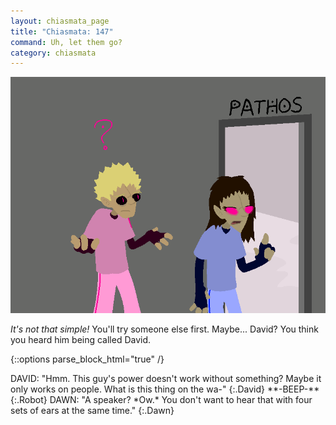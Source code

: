 ```yaml
---
layout: chiasmata_page
title: "Chiasmata: 147"
command: Uh, let them go?
category: chiasmata
---
```


![147](/chiasmata/images/narrative/146.png)

*It's not that simple!* You'll try someone else first. Maybe... David? You think you heard him being called David.

{::options parse_block_html="true" /}
<div class="dialogue">
DAVID: "<span class="Anders">Hmm. This guy's power doesn't work without something? Maybe it only works on people. What is this thing on the wa-</span>" 
{:.David}
**-BEEP-** 
{:.Robot}
DAWN: "<span class="Anders">A speaker? *Ow.* You don't want to hear that with four sets of ears at the same time.</span>" 
{:.Dawn}
</div>